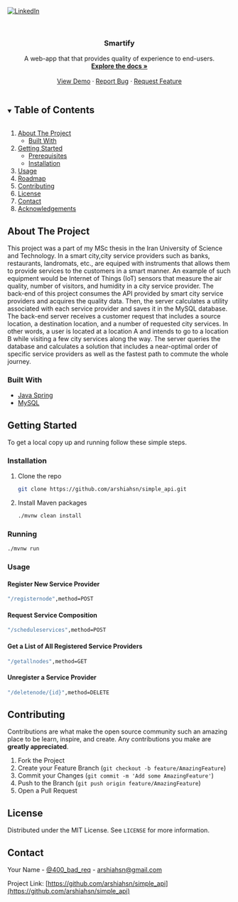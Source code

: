 


[![LinkedIn][linkedin-shield]][linkedin-url]



<!-- PROJECT LOGO -->
<br />
<p align="center">

  <h3 align="center">Smartify</h3>

  <p align="center">
    A web-app that that provides quality of experience to end-users.
    <br />
    <a href="https://github.com/arshiahsn/smartify"><strong>Explore the docs »</strong></a>
    <br />
    <br />
    <a href="https://github.com/arshiahsn/smartify">View Demo</a>
    ·
    <a href="https://github.com/arshiahsn/smartify/smartify">Report Bug</a>
    ·
    <a href="https://github.com/arshiahsn/smartify/smartify">Request Feature</a>
  </p>
</p>



<!-- TABLE OF CONTENTS -->
<details open="open">
  <summary><h2 style="display: inline-block">Table of Contents</h2></summary>
  <ol>
    <li>
      <a href="#about-the-project">About The Project</a>
      <ul>
        <li><a href="#built-with">Built With</a></li>
      </ul>
    </li>
    <li>
      <a href="#getting-started">Getting Started</a>
      <ul>
        <li><a href="#prerequisites">Prerequisites</a></li>
        <li><a href="#installation">Installation</a></li>
      </ul>
    </li>
    <li><a href="#usage">Usage</a></li>
    <li><a href="#roadmap">Roadmap</a></li>
    <li><a href="#contributing">Contributing</a></li>
    <li><a href="#license">License</a></li>
    <li><a href="#contact">Contact</a></li>
    <li><a href="#acknowledgements">Acknowledgements</a></li>
  </ol>
</details>



<!-- ABOUT THE PROJECT -->
## About The Project

This project was a part of my MSc thesis in the Iran University of Science and Technology.
In a smart city,city service providers such as banks, restaurants, landromats, etc., are equiped with instruments that allows them to provide services to the customers in a smart manner. An example of such equipment would be Internet of Things (IoT) sensors that measure the air quality, number of visitors, and humidity in a city service provider. The back-end of this project consumes the API provided by smart city service providers and acquires the quality data. Then, the server calculates a utility associated with each service provider and saves it in the MySQL database. 
The back-end server receives a customer request that includes a source location, a destination location, and a number of requested city services. In other words, a user is located at a location A and intends to go to a location B while visiting a few city services along the way. The server queries the database and calculates a solution that includes a near-optimal order of specific service providers as well as the fastest path to commute the whole journey. 

### Built With

* [Java Spring](https://spring.io)
* [MySQL](https://www.mysql.com)



<!-- GETTING STARTED -->
## Getting Started

To get a local copy up and running follow these simple steps.


### Installation

1. Clone the repo
   ```sh
   git clone https://github.com/arshiahsn/simple_api.git
   ```
2. Install Maven packages
   ```sh
   ./mvnw clean install
   ```
   
### Running


  ```sh
  ./mvnw run
  ```
  
### Usage
#### Register New Service Provider

  ```sh
  "/registernode",method=POST
  ```
#### Request Service Composition


  ```sh
  "/scheduleservices",method=POST
  ```
#### Get a List of All Registered Service Providers 


  ```sh
  "/getallnodes",method=GET
  ```
#### Unregister a Service Provider 

  ```sh
  "/deletenode/{id}",method=DELETE
  ```
    

<!-- CONTRIBUTING -->
## Contributing

Contributions are what make the open source community such an amazing place to be learn, inspire, and create. Any contributions you make are **greatly appreciated**.

1. Fork the Project
2. Create your Feature Branch (`git checkout -b feature/AmazingFeature`)
3. Commit your Changes (`git commit -m 'Add some AmazingFeature'`)
4. Push to the Branch (`git push origin feature/AmazingFeature`)
5. Open a Pull Request



<!-- LICENSE -->
## License

Distributed under the MIT License. See `LICENSE` for more information.



<!-- CONTACT -->
## Contact

Your Name - [@400_bad_req](https://twitter.com/400_bad_req) - arshiahsn@gmail.com

Project Link: [https://github.com/arshiahsn/simple_api](https://github.com/arshiahsn/simple_api)




<!-- MARKDOWN LINKS & IMAGES -->
<!-- https://www.markdownguide.org/basic-syntax/#reference-style-links -->
[contributors-shield]: https://img.shields.io/github/contributors/arshiahsn/repo.svg?style=for-the-badge
[contributors-url]: https://github.com/arshiahsn/repo/graphs/contributors
[forks-shield]: https://img.shields.io/github/forks/arshiahsn/repo.svg?style=for-the-badge
[forks-url]: https://github.com/arshiahsn/repo/network/members
[stars-shield]: https://img.shields.io/github/stars/arshiahsn/repo.svg?style=for-the-badge
[stars-url]: https://github.com/arshiahsn/repo/stargazers
[issues-shield]: https://img.shields.io/github/issues/arshiahsn/repo.svg?style=for-the-badge
[issues-url]: https://github.com/arshiahsn/repo/issues
[license-shield]: https://img.shields.io/github/license/arshiahsn/repo.svg?style=for-the-badge
[license-url]: https://github.com/arshiahsn/simple_api/blob/main/LICENSE
[linkedin-shield]: https://img.shields.io/badge/-LinkedIn-black.svg?style=for-the-badge&logo=linkedin&colorB=555
[linkedin-url]: https://linkedin.com/in/arshiahsn
